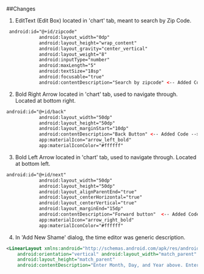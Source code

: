 ##Changes

1. EditText (Edit Box) located in 'chart' tab, meant to search by Zip Code.
```xml
 android:id="@+id/zipcode"
            android:layout_width="0dp"
            android:layout_height="wrap_content"
            android:layout_gravity="center_vertical"
            android:layout_weight="8"
            android:inputType="number"
            android:maxLength="5"
            android:textSize="18sp"
            android:focusable="true"
            android:contentDescription="Search by zipcode" <-- Added Code -->
```
2. Bold Right Arrow located in 'chart' tab, used to navigate through. Located at bottom right.
```xml
android:id="@+id/back"
            android:layout_width="50dp"
            android:layout_height="50dp"
            android:layout_marginStart="10dp"
            android:contentDescription="Back Button" <-- Added Code -->
            app:materialIcon="arrow_left_bold"
            app:materialIconColor="#ffffff"
```
3. Bold Left Arrow located in 'chart' tab, used to navigate through. Located at bottom left.
```xml
android:id="@+id/next"
            android:layout_width="50dp"
            android:layout_height="50dp"
            android:layout_alignParentEnd="true"
            android:layout_centerHorizontal="true"
            android:layout_centerVertical="true"
            android:layout_marginEnd="15dp"
            android:contentDescription="Forward button"  <-- Added Code -->
            app:materialIcon="arrow_right_bold"
            app:materialIconColor="#ffffff"
```
4. In 'Add New Shame' dialog, the time editor was generic description. 
```xml
<LinearLayout xmlns:android="http://schemas.android.com/apk/res/android"
    android:orientation="vertical" android:layout_width="match_parent"
    android:layout_height="match_parent"
    android:contentDescription="Enter Month, Day, and Year above. Enter Hour, Minute, AM/PM Below"> <-- Added Code -->
```